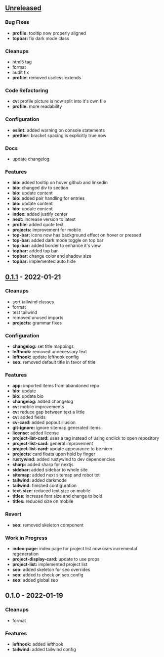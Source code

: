 <a name="unreleased"></a>
## [Unreleased]

### Bug Fixes
- **profile:** tooltip now properly aligned
- **topbar:** fix dark mode class

### Cleanups
- html5 tag
- format
- audit fix
- **profile:** removed useless extends

### Code Refactoring
- **cv:** profile picture is now split into it's own file
- **profile:** more readability

### Configuration
- **eslint:** added warning on console statements
- **prettier:** bracket spacing is explicitly true now

### Docs
- update changelog

### Features
- **bio:** added tooltip on hover github and linkedin
- **bio:** changed div to section
- **bio:** update content
- **bio:** added pair handling for entries
- **bio:** update content
- **bio:** update content
- **index:** added justify center
- **next:** increase version to latest
- **profile:** added quote text
- **projects:** improvement for mobile
- **top-bar:** icons now has background effect on hover or pressed
- **top-bar:** added dark mode toggle on top bar
- **top-bar:** added border to enhance it's view
- **topbar:** added top bar
- **topbar:** change color and shadow size
- **topbar:** implemented auto hide


<a name="0.1.1"></a>
## [0.1.1] - 2022-01-21
### Cleanups
- sort tailwind classes
- format
- test tailwind
- removed unused imports
- **projects:** grammar fixes

### Configuration
- **changelog:** set title mappings
- **lefthook:** removed unnecessary text
- **lefthook:** update lefthook config
- **seo:** removed default title in favor of title

### Features
- **app:** imported items from abandoned repo
- **bio:** update
- **bio:** update bio
- **changelog:** added changelog
- **cv:** mobile improvements
- **cv:** reduce gap between text a little
- **cv:** added fields
- **cv-card:** added popout illusion
- **git-ignore:** ignore sitemap generated items
- **license:** added license
- **project-list-card:** uses a tag instead of using onclick to open repository
- **project-list-card:** general improvement
- **project-list-card:** update appearance to be nicer
- **projects:** card floats upon hold by finger
- **rustywind:** added rustywind to dev dependencies
- **sharp:** added sharp for nextjs
- **sidebar:** added sidebar to whole site
- **sitemap:** added next sitemap and robot txt
- **tailwind:** added darkmode
- **tailwind:** finished configuration
- **text-size:** reduced text size on mobile
- **titles:** increase font size and change to bold
- **titles:** reduced size on mobile

### Revert
- **seo:** removed skeleton component

### Work in Progress
- **index-page:** index page for project list now uses incremental regeneration
- **project-display-card:** update to use props
- **project-list:** implemented project list
- **seo:** added skeleton for seo overrides
- **seo:** added ts check on seo.config
- **seo:** added global seo


<a name="0.1.0"></a>
## 0.1.0 - 2022-01-19
### Cleanups
- format

### Features
- **lefthook:** added lefthook
- **tailwind:** added tailwind config


[Unreleased]: https://github.com/tigorlazuardi/at-home/compare/0.1.1...HEAD
[0.1.1]: https://github.com/tigorlazuardi/at-home/compare/0.1.0...0.1.1
